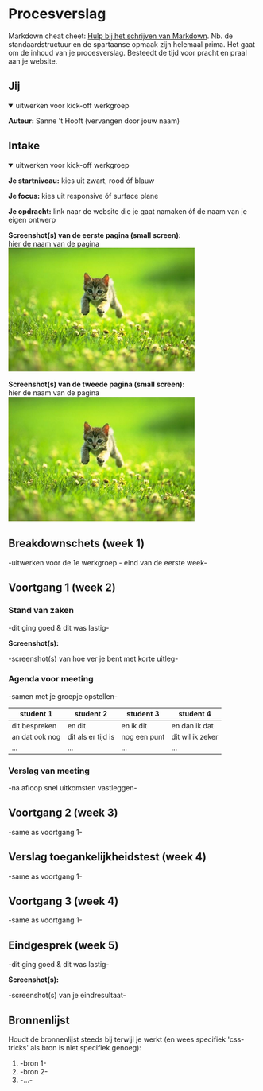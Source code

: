 # Procesverslag
Markdown cheat cheet: [Hulp bij het schrijven van Markdown](https://github.com/adam-p/markdown-here/wiki/Markdown-Cheatsheet). Nb. de standaardstructuur en de spartaanse opmaak zijn helemaal prima. Het gaat om de inhoud van je procesverslag. Besteedt de tijd voor pracht en praal aan je website.



## Jij
<details open>
<summary>uitwerken voor kick-off werkgroep
</summary>

**Auteur:** Sanne 't Hooft (vervangen door jouw naam)
 
</details>

## Intake
<details open>
<summary>uitwerken voor kick-off werkgroep
</summary>

**Je startniveau:** kies uit zwart, rood óf blauw

**Je focus:** kies uit responsive óf surface plane

**Je opdracht:** link naar de website die je gaat namaken óf de naam van je eigen ontwerp

**Screenshot(s) van de eerste pagina (small screen):**  
hier de naam van de pagina
<img src="images/dummy-plaatje.jpg" width="375px" alt="omschrijving van de pagina">

**Screenshot(s) van de tweede pagina (small screen):**  
hier de naam van de pagina
<img src="images/dummy-plaatje.jpg" width="375px" alt="omschrijving van de pagina">
 
</details>













## Breakdownschets (week 1)

-uitwerken voor de 1e werkgroep - eind van de eerste week-




## Voortgang 1 (week 2)

### Stand van zaken

-dit ging goed & dit was lastig-

**Screenshot(s):**

-screenshot(s) van hoe ver je bent met korte uitleg-

### Agenda voor meeting

-samen met je groepje opstellen-

| student 1      | student 2          | student 3    | student 4        |
| ---            | ---                | ---          | ---              |
| dit bespreken  | en dit             | en ik dit    | en dan ik dat    |
| an dat ook nog | dit als er tijd is | nog een punt | dit wil ik zeker |
| ...            | ...                | ...          | ...              |

### Verslag van meeting

-na afloop snel uitkomsten vastleggen-




## Voortgang 2 (week 3)

-same as voortgang 1-




## Verslag toegankelijkheidstest (week 4)

-same as voortgang 1-

## Voortgang 3 (week 4)

-same as voortgang 1-




## Eindgesprek (week 5)

-dit ging goed & dit was lastig-

**Screenshot(s):**

-screenshot(s) van je eindresultaat-




## Bronnenlijst
Houdt de bronnenlijst steeds bij terwijl je werkt (en wees specifiek 'css-tricks' als bron is niet specifiek genoeg):
1. -bron 1-
2. -bron 2-
3. -...-